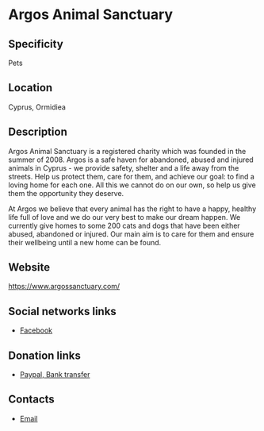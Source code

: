 # Argos Animal Sanctuary

## Specificity
Pets

## Location
Cyprus, Ormidiea

## Description
Argos Animal Sanctuary is a registered charity which was founded in the summer of 2008. Argos is a safe haven for abandoned, abused and injured animals in Cyprus - we provide safety, shelter and a life away from the streets. Help us protect them, care for them, and achieve our goal: to find a loving home for each one. All this we cannot do on our own, so help us give them the opportunity they deserve.

At Argos we believe that every animal has the right to have a happy, healthy life full of love and we do our very best to make our dream happen. We currently give homes to some 200 cats and dogs that have been either abused, abandoned or injured. Our main aim is to care for them and ensure their wellbeing until a new home can be found. 

## Website
https://www.argossanctuary.com/

## Social networks links
- [Facebook](https://www.facebook.com/argossanctuary)

## Donation links
- [Paypal, Bank transfer](https://argossanctuary.com/donate.html)

## Contacts
- [Email](mailto:argos@cytanet.com.cy)
